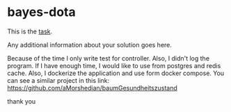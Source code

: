bayes-dota
==========

This is the [task](TASK.md).

Any additional information about your solution goes here.

Because of the time I only write test for controller. Also, I didn't log the program.
If I have enough time, I would like to use from postgres and redis cache. Also, I dockerize
the application and use form docker compose. You can see a similar project in this link:
https://github.com/aMorshedian/baumGesundheitszustand

thank you
